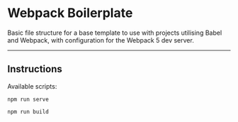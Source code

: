 # Webpack Boilerplate

Basic file structure for a base template to use with projects utilising Babel and Webpack, with configuration for the Webpack 5 dev server.

---

## Instructions

Available scripts:

```
npm run serve
```

```
npm run build
```
